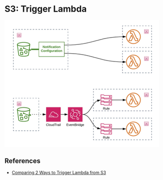 # S3: Trigger Lambda

![S3 Trigger Lambda](img/s3-trigger-lambda.png)

## References

- [Comparing 2 Ways to Trigger Lambda from S3](https://eoins.medium.com/comparing-two-ways-to-trigger-lambda-from-s3-b5da8cfe1aee)
